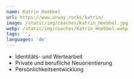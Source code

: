 ```yaml
---
name: Katrin Hoebbel
url: https://www.urway.rocks/katrin/
image: /static/img/coaches/Katrin_Hoebbel.jpg
webp: /static/img/coaches/Katrin_Hoebbel.webp
tags: '',
languages: 'de'
---
```


<ul><li>Identitäts- und Wertearbeit</li><li>Private und berufliche Neuorientierung</li><li>Persönlichkeitsentwicklung</li></ul>